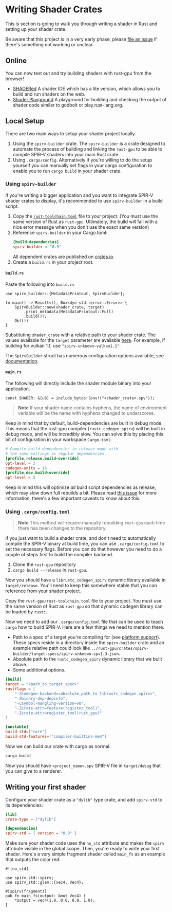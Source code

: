 # Writing Shader Crates

This is section is going to walk you through writing a shader in Rust and
setting up your shader crate.

Be aware that this project is in a very early phase, please [file an
issue](https://github.com/rust-gpu/rust-gpu/issues) if there's something
not working or unclear.

## Online

You can now test out and try building shaders with rust-gpu from the browser!

- [SHADERed] A shader IDE which has a lite version, which allows you to build
  and run shaders on the web.
- [Shader Playground] A playground for building and checking the output of
  shader code similar to godbolt or play.rust-lang.org.

[SHADERed]: https://shadered.org/template
[shader playground]: http://shader-playground.timjones.io/9d744d5893beb6a8f129fda50ad4aeeb

## Local Setup
There are two main ways to setup your shader project locally.

1. Using the `spirv-builder` crate.
   The `spirv-builder` is a crate designed to automate the process of building
   and linking the `rust-gpu` to be able to compile SPIR-V shaders into your
   main Rust crate.
2. Using `.cargo/config`.
   Alternatively if you're willing to do the setup yourself you can manually set
   flags in your cargo configuration to enable you to run `cargo build` in your
   shader crate.

### Using `spirv-builder`
If you're writing a bigger application and you want to integrate SPIR-V shader
crates to display, it's recommended to use `spirv-builder` in a build script.

1. Copy the [`rust-toolchain.toml`] file to your project. (You must use the same
   version of Rust as `rust-gpu`. Ultimately, the build will fail with a nice
   error message when you don't use the exact same version)
2. Reference `spirv-builder` in your Cargo.toml:
    ```toml
    [build-dependencies]
    spirv-builder = "0.9"
    ```
    All dependent crates are published on [crates.io](https://crates.io).
3. Create a `build.rs` in your project root.

#### `build.rs`
Paste the following into `build.rs`

```rust,no_run
use spirv_builder::{MetadataPrintout, SpirvBuilder};

fn main() -> Result<(), Box<dyn std::error::Error>> {
    SpirvBuilder::new(shader_crate, target)
        .print_metadata(MetadataPrintout::Full)
        .build()?;
    Ok(())
}
```

Substituting `shader_crate` with a relative path to your shader crate. The values available for the `target` parameter are available
[here](./platform-support.md).  For example, if building for vulkan 1.1, use
`"spirv-unknown-vulkan1.1"`.

The `SpirvBuilder` struct has numerous configuration options available, see
[documentation](https://rust-gpu.github.io/rust-gpu/api/spirv_builder/struct.SpirvBuilder.html).

#### `main.rs`
The following will directly include the shader module binary into your application.
```rust,no_run
const SHADER: &[u8] = include_bytes!(env!("<shader_crate>.spv"));
```

> **Note** If your shader name contains hyphens, the name of environment variable will be the name with hyphens changed to underscores.

Keep in mind that by default, build-dependencies are built in debug mode. This
means that the rust-gpu compiler (`rustc_codegen_spirv`) will be built in debug
mode, and will be *incredibly* slow. You can solve this by placing this bit of
configuration in your workspace `Cargo.toml`:

```toml
# Compile build-dependencies in release mode with
# the same settings as regular dependencies.
[profile.release.build-override]
opt-level = 3
codegen-units = 16
[profile.dev.build-override]
opt-level = 3
```

Keep in mind this will optimize *all* build script dependencies as release,
which may slow down full rebuilds a bit. Please read [this
issue](https://github.com/EmbarkStudios/rust-gpu/issues/448) for more
information, there's a few important caveats to know about this.

### Using `.cargo/config.toml`

> **Note** This method will require manually rebuilding `rust-gpu` each
  time there has been changes to the repository.

If you just want to build a shader crate, and don't need to automatically
compile the SPIR-V binary at build time, you can use `.cargo/config.toml` to set the
necessary flags. Before you can do that however you need to do a couple of steps
first to build the compiler backend.

1. Clone the `rust-gpu` repository
2. `cargo build --release` in `rust-gpu`.

Now you should have a `librustc_codegen_spirv` dynamic library available in
`target/release`. You'll need to keep this somewhere stable that you can
reference from your shader project.

Copy the `rust-gpu/rust-toolchain.toml` file to your project. You must use the same
version of Rust as `rust-gpu` so that dynamic codegen library can be loaded by `rustc`.

Now we need to add our `.cargo/config.toml` file that can be used to teach `cargo`
how to build SPIR-V. Here are a few things we need to mention there.

- Path to a spec of a target you're compiling for (see [platform support](./platform-support.md)).
  These specs reside in a directory inside the `spirv-builder` crate and an example relative path
  could look like `../rust-gpu/crates/spirv-builder/target-specs/spirv-unknown-spv1.3.json`.
- Absolute path to the `rustc_codegen_spirv` dynamic library that we built above.
- Some additional options.

```toml
[build]
target = "<path_to_target_spec>"
rustflags = [
    "-Zcodegen-backend=<absolute_path_to_librustc_codegen_spirv>",
    "-Zbinary-dep-depinfo",
    "-Csymbol-mangling-version=v0",
    "-Zcrate-attr=feature(register_tool)",
    "-Zcrate-attr=register_tool(rust_gpu)"
]

[unstable]
build-std=["core"]
build-std-features=["compiler-builtins-mem"]
```

Now we can build our crate with cargo as normal.
```bash
cargo build
```

Now you should have `<project_name>.spv` SPIR-V file in `target/debug` that you
can give to a renderer.

[`rust-toolchain.toml`]: https://github.com/rust-gpu/rust-gpu/blob/main/rust-toolchain.toml

## Writing your first shader

Configure your shader crate as a `"dylib"` type crate, and add `spirv-std` to its dependencies:

```toml
[lib]
crate-type = ["dylib"]

[dependencies]
spirv-std = { version = "0.9" }
```

Make sure your shader code uses the `no_std` attribute and makes the `spirv` attribute visible in the global scope. Then, you're ready to write your first shader. Here's a very simple fragment shader called `main_fs` as an example that outputs the color red:

```rust,norun
#![no_std]

use spirv_std::spirv;
use spirv_std::glam::{vec4, Vec4};

#[spirv(fragment)]
pub fn main_fs(output: &mut Vec4) {
    *output = vec4(1.0, 0.0, 0.0, 1.0);
}
```
